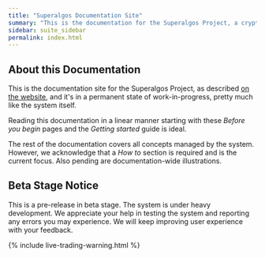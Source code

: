 ```yaml
---
title: "Superalgos Documentation Site"
summary: "This is the documentation for the Superalgos Project, a crypto-intelligence suite enabling the automation of complex trading strategies and robust market data processing."
sidebar: suite_sidebar
permalink: index.html
---
```


## About this Documentation

This is the documentation site for the Superalgos Project, as described [on the website](https://superalgos.org/), and it's in a permanent state of work-in-progress, pretty much like the system itself.

Reading this documentation in a linear manner starting with these *Before you begin* pages and the *Getting started* guide is ideal.

The rest of the documentation covers all concepts managed by the system. However, we acknowledge that a *How to* section is required and is the current focus. Also pending are documentation-wide illustrations.

## Beta Stage Notice

This is a pre-release in beta stage. The system is under heavy development. We appreciate your help in testing the system and reporting any errors you may experience. We will keep improving user experience with your feedback.

{% include live-trading-warning.html %}


